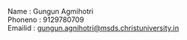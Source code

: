 Name    : Gungun Agmihotri <br>
Phoneno : 9129780709 <br>
Emailid : gungun.agnihotri@msds.christuniversity.in
